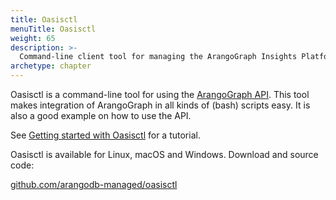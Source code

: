 ```yaml
---
title: Oasisctl
menuTitle: Oasisctl
weight: 65
description: >-
  Command-line client tool for managing the ArangoGraph Insights Platform
archetype: chapter
---
```

Oasisctl is a command-line tool for using the [ArangoGraph API](../../../http/_index.md).
This tool makes integration of ArangoGraph in all kinds of (bash) scripts easy.
It is also a good example on how to use the API.

See [Getting started with Oasisctl](../arangograph-api/getting-started-with-oasisctl.md) for a
tutorial.

Oasisctl is available for Linux, macOS and Windows.
Download and source code:

[github.com/arangodb-managed/oasisctl](https://github.com/arangodb-managed/oasisctl/)
